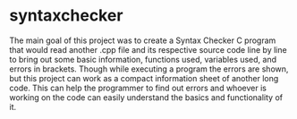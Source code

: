 # syntaxchecker
The main goal of this project was to create a Syntax Checker C program that would read another .cpp file and its respective source code line by line to bring out some basic information, functions used, variables used, and errors in brackets. Though while executing a program the errors are shown, but this project can work as a compact information sheet of another long code. This can help the programmer to find out errors and whoever is working on the code can easily understand the basics and functionality of it. 
 
 

